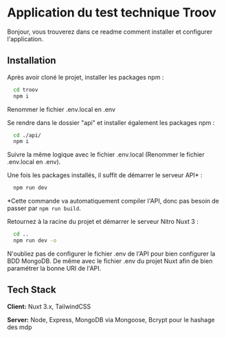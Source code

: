 
# Application du test technique Troov

Bonjour, vous trouverez dans ce readme comment installer et configurer l'application.




## Installation

Après avoir cloné le projet, installer les packages npm :

```bash
  cd troov
  npm i
```

Renommer le fichier .env.local en .env

Se rendre dans le dossier "api" et installer également les packages npm :

```bash
  cd ./api/
  npm i
```
Suivre la même logique avec le fichier .env.local (Renommer le fichier .env.local en .env).

Une fois les packages installés, il suffit de démarrer le serveur API* :
```bash
  npm run dev
```
*Cette commande va automatiquement compiler l'API, donc pas besoin de passer par `npm run build`.

Retournez à la racine du projet et démarrer le serveur Nitro Nuxt 3 :
```bash
  cd ..
  npm run dev -o
```


N'oubliez pas de configurer le fichier .env de l'API pour bien configurer la BDD MongoDB. De même avec le fichier .env du projet Nuxt afin de bien paramétrer la bonne URI de l'API.

## Tech Stack

**Client:** Nuxt 3.x, TailwindCSS

**Server:** Node, Express, MongoDB via Mongoose, Bcrypt pour le hashage des mdp